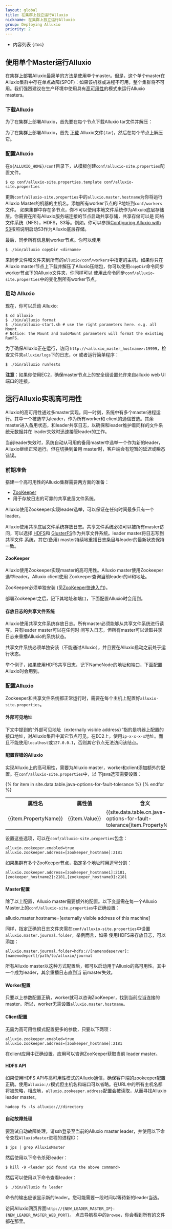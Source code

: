 ```yaml
---
layout: global
title: 在集群上独立运行Alluxio
nickname: 在集群上独立运行Alluxio
group: Deploying Alluxio
priority: 2
---
```


* 内容列表
{:toc}

## 使用单个Master运行Alluxio

在集群上部署Alluxio最简单的方法是使用单个master。但是，这个单个master在Alluxio集群中存在单点故障(SPOF)：如果该机器或进程不可用，整个集群将不可用。我们强烈建议在生产环境中使用具有[高可用性](#running-alluxio-with-high-availability)的模式来运行Alluxio masters。

### 下载Alluxio

为了在集群上部署Alluxio，首先要在每个节点下载Alluxio tar文件并解压：

为了在集群上部署Alluxio，首先 [下载](https://alluxio.io/download) Alluxio文件(.tar)，然后在每个节点上解压它。

### 配置Alluxio

在`${ALLUXIO_HOME}/conf`目录下，从模板创建`conf/alluxio-site.properties`配置文件。

```console
$ cp conf/alluxio-site.properties.template conf/alluxio-site.properties
```

更新`conf/alluxio-site.properties`中的`alluxio.master.hostname`为你将运行Alluxio Master的机器的主机名。添加所有worker节点的IP地址到`conf/workers`文件。
如果集群中存在多节点，你不可以使用本地文件系统作为Allxuio底层存储层。你需要在所有Alluxio服务端连接的节点启动共享存储，共享存储可以是
网络文件系统（NFS），HDFS，S3等。例如。你可以参照[Configuring Alluxio with S3](Configuring-Alluxio-with-S3.html)按照说明启动S3作为Alluxio底层存储。

最后，同步所有信息到worker节点。你可以使用

```console
$ ./bin/alluxio copyDir <dirname>
```

来同步文件和文件夹到所有的`alluxio/conf/workers`中指定的主机。如果你只在Alluxio master节点上下载并解压了Alluxio压缩包，你可以使用`copyDir`命令同步worker节点下的Alluxio文件夹，你同样可以
使用此命令同步`conf/alluxio-site.properties`中的变化到所有worker节点。

### 启动 Alluxio

现在，你可以启动 Alluxio:

```console
$ cd alluxio
$ ./bin/alluxio format
$ ./bin/alluxio-start.sh # use the right parameters here. e.g. all Mount
# Notice: the Mount and SudoMount parameters will format the existing RamFS.
```

为了确保Alluxio正在运行，访问 `http://<alluxio_master_hostname>:19999`，检查文件夹`alluxio/logs`下的日志，or 或者运行简单程序：

```console
$ ./bin/alluxio runTests
```

**注意**：如果你使用EC2，确保master节点上的安全组设置允许来自alluxio web UI 端口的连接。

## 运行Alluxio实现高可用性

Alluxio的高可用性通过多master实现。同一时刻，系统中有多个master进程运行。其中一个被选举为leader，作为所有worker和
client的通信首选。其余master进入备用状态，和leader共享日志，以确保和leader维护着同样的文件系统元数据并在
leader失效时迅速接管leader的工作。

当前leader失效时，系统自动从可用的备用master中选举一个作为新的leader，Alluxio继续正常运行。但在切换到备用
master时，客户端会有短暂的延迟或瞬态错误。

### 前期准备

搭建一个高可用性的Alluxio集群需要两方面的准备：

* [ZooKeeper](http://zookeeper.apache.org/)
* 用于存放日志的可靠的共享底层文件系统。

Alluxio使用Zookeeper实现leader选举，可以保证在任何时间最多只有一个leader。

Alluxio使用共享底层文件系统存放日志。共享文件系统必须可以被所有master访问，可以选择
[HDFS](Configuring-Alluxio-with-HDFS.html)和
[GlusterFS](Configuring-Alluxio-with-GlusterFS.html)作为共享文件系统。leader master将日志写到共享文件
系统，其它(备用) master持续地重播日志条目与leader的最新状态保持一致。

#### ZooKeeper

Alluxio使用Zookeeper实现master的高可用性。Alluxio master使用Zookeeper选举leader。Alluxio client使用
Zookeeper查询当前leader的id和地址。

ZooKeeper必须单独安装
(见[ZooKeeper快速入门](http://zookeeper.apache.org/doc/r3.4.5/zookeeperStarted.html))。

部署Zookeeper之后，记下其地址和端口，下面配置Alluxio时会用到。

#### 存放日志的共享文件系统

Alluxio使用共享文件系统存放日志。所有master必须能够从共享文件系统进行读写。只有leader master可以在任何时
间写入日志，但所有master可以读取共享日志来重播Alluxio的系统状态。

共享文件系统必须单独安装（不能通过Alluxio），并且要在Alluxio启动之前处于运行状态。

举个例子，如果使用HDFS共享日志，记下NameNode的地址和端口，下面配置Alluxio时会用到。

### 配置Alluxio
Zookeeper和共享文件系统都正常运行时，需要在每个主机上配置好`alluxio-site.properties`。

#### 外部可见地址

下文中提到的“外部可见地址（externally visible address）”指的是机器上配置的接口地址，对Alluxio集群中其它节点可见。在EC2上，使用`ip-x-x-x-x`地址。而
且不能使用`localhost`或`127.0.0.1`，否则其它节点无法访问该结点。

#### 配置容错的Alluxio

实现Alluxio上的高可用性，需要为Alluxio master，worker和client添加额外的配置。在`conf/alluxio-site.properties`中，以
下java选项需要设置：

<table class="table">
<tr><th>属性名</th><th>属性值</th><th>含义</th></tr>
{% for item in site.data.table.java-options-for-fault-tolerance %}
<tr>
  <td>{{item.PropertyName}}</td>
  <td>{{item.Value}}</td>
  <td>{{site.data.table.cn.java-options-for-fault-tolerance[item.PropertyName]}}</td>
</tr>
{% endfor %}
</table>

设置这些选项，可以在`conf/alluxio-site.properties`包含：

    alluxio.zookeeper.enabled=true
    alluxio.zookeeper.address=[zookeeper_hostname]:2181

如果集群有多个ZooKeeper节点，指定多个地址时用逗号分割：

    alluxio.zookeeper.address=[zookeeper_hostname1]:2181,[zookeeper_hostname2]:2181,[zookeeper_hostname3]:2181

#### Master配置

除了以上配置，Alluxio master需要额外的配置。以下变量需在每一个Alluxio Master上的`conf/alluxio-site.properties`中正确设置：

   alluxio.master.hostname=[externally visible address of this machine]

同样，指定正确的日志文件夹需在`conf/alluxio-site.properties`中设置`alluxio.master.journal.folder`，举例而言，如果
使用HDFS来存放日志，可以添加：

    alluxio.master.journal.folder=hdfs://[namenodeserver]:[namenodeport]/path/to/alluxio/journal

所有Alluxio master以这种方式配置后，都可以启动用于Alluxio的高可用性。其中一个成为leader，其余重播日志直到当
前master失效。

#### Worker配置

只要以上参数配置正确，worker就可以咨询ZooKeeper，找到当前应当连接的master。所以，worker无需设置`alluxio.master.hostname`。

#### Client配置

无需为高可用性模式配置更多的参数，只要以下两项：

```properties
alluxio.zookeeper.enabled=true
alluxio.zookeeper.address=[zookeeper_hostname]:2181
```

在client应用中正确设置，应用可以咨询ZooKeeper获取当前 leader master。

#### HDFS API

如果使用HDFS API与高可用性模式的Alluxio通信，确保客户端的zookeeper配置正确。使用`alluxio://`模式但主机名和端口可以省略。在URL中的所有主机名都将被忽略，相应地，`alluxio.zookeeper.address`配置会被读取，从而寻找Alluxio leader master。

```
hadoop fs -ls alluxio:///directory
```

#### 自动故障处理

要测试自动故障处理，请ssh登录至当前的Alluxio master leader，并使用以下命令查找`AlluxioMaster`进程的进程ID：

```console
$ jps | grep AlluxioMaster
```

然后使用以下命令杀死leader：

```console
$ kill -9 <leader pid found via the above command>
```

然后可以使用以下命令查看leader：

```console
$ ./bin/alluxio fs leader
```

命令的输出应该显示新的leader。您可能需要一段时间以等待新的leader当选。

访问Alluxio网页界面`http://{NEW_LEADER_MASTER_IP}:{NEW_LEADER_MASTER_WEB_PORT}`。 点击导航栏中的`Browse`，你会看到所有的文件都在那里。
